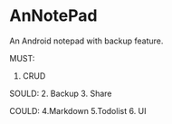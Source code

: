 # AnNotePad
An Android notepad with backup feature.

MUST:
1. CRUD


SOULD:
2. Backup 
3. Share 


COULD:
4.Markdown
5.Todolist
6. UI
